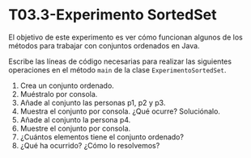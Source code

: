 # T03.3-Experimento SortedSet

El objetivo de este experimento es ver cómo funcionan algunos de los métodos para trabajar con conjuntos ordenados en Java.


Escribe las líneas de código necesarias para realizar las siguientes operaciones en el método `main` de la clase `ExperimentoSortedSet`.

1. Crea un conjunto ordenado.
2. Muéstralo por consola.
3. Añade al conjunto las personas p1, p2 y p3.
4. Muestra el conjunto por consola. ¿Qué ocurre? Soluciónalo.
5. Añade al conjunto la persona p4.
6. Muestre el conjunto por consola.
7. ¿Cuántos elementos tiene el conjunto ordenado?
8. ¿Qué ha ocurrido? ¿Cómo lo resolvemos?
